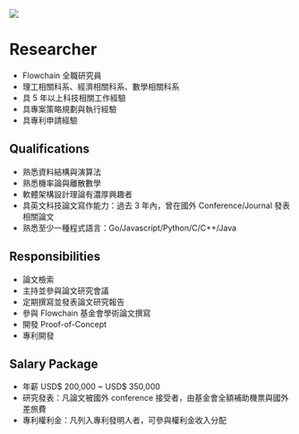 
![](https://flowchain.co/static/logo-text@128.png)

# Researcher

* Flowchain 全職研究員
* 理工相關科系、經濟相關科系、數學相關科系
* 具 5 年以上科技相關工作經驗
* 具專案策略規劃與執行經驗
* 具專利申請經驗

## Qualifications

* 熟悉資料結構與演算法
* 熟悉機率論與離散數學
* 軟體架構設計理論有濃厚興趣者
* 具英文科技論文寫作能力：過去 3 年內，曾在國外 Conference/Journal 發表相關論文
* 熟悉至少一種程式語言：Go/Javascript/Python/C/C++/Java

## Responsibilities

* 論文檢索
* 主持並參與論文研究會議
* 定期撰寫並發表論文研究報告
* 參與 Flowchain 基金會學術論文撰寫
* 開發 Proof-of-Concept
* 專利開發

## Salary Package

* 年薪 USD$ 200,000 ~ USD$ 350,000
* 研究發表：凡論文被國外 conference 接受者，由基金會全額補助機票與國外差旅費
* 專利權利金：凡列入專利發明人者，可參與權利金收入分配

